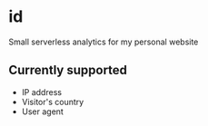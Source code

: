 # id

Small serverless analytics for my personal website

## Currently supported

- IP address
- Visitor's country
- User agent
